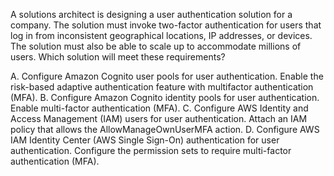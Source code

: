 A solutions architect is designing a user authentication solution for a company. The solution must invoke two-factor authentication for users that log in from inconsistent geographical locations, IP addresses, or devices. The solution must also be able to scale up to accommodate millions of users. Which solution will meet these requirements? 

A. Configure Amazon Cognito user pools for user authentication. Enable the risk-based adaptive authentication feature with multifactor authentication (MFA). 
B. Configure Amazon Cognito identity pools for user authentication. Enable multi-factor authentication (MFA). 
C. Configure AWS Identity and Access Management (IAM) users for user authentication. Attach an IAM policy that allows the AllowManageOwnUserMFA action. 
D. Configure AWS IAM Identity Center (AWS Single Sign-On) authentication for user authentication. Configure the permission sets to require multi-factor authentication (MFA).